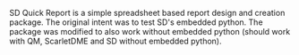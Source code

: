 SD Quick Report is a simple spreadsheet based report design and creation package. The original intent was to test SD's embedded python.
The package was modified to also work without embedded python (should work with QM, ScarletDME and SD without embedded python). 